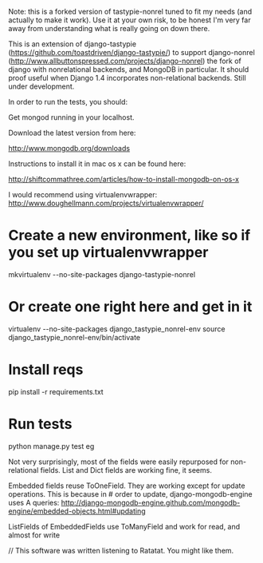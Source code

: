 Note: this is a forked version of tastypie-nonrel tuned to fit my needs (and actually to
make it work). Use it at your own risk, to be honest I'm very far away from understanding
what is really going on down there.

This is an extension of django-tastypie (https://github.com/toastdriven/django-tastypie/)
to support django-nonrel (http://www.allbuttonspressed.com/projects/django-nonrel)
the fork of django with nonrelational backends, and MongoDB in particular. 
It should proof useful when Django 1.4 incorporates non-relational backends. 
Still under development.

In order to run the tests, you should:

Get mongod running in your localhost.

Download the latest version from here:

http://www.mongodb.org/downloads

Instructions to install it in mac os x can be found here:

http://shiftcommathree.com/articles/how-to-install-mongodb-on-os-x

I would recommend using virtualenvwrapper:
http://www.doughellmann.com/projects/virtualenvwrapper/

# Create a new environment, like so if you set up virtualenvwrapper

mkvirtualenv --no-site-packages django-tastypie-nonrel

# Or create one right here and get in it

virtualenv --no-site-packages django_tastypie_nonrel-env
source django_tastypie_nonrel-env/bin/activate

# Install reqs

pip install -r requirements.txt

# Run tests

python manage.py test eg

Not very surprisingly, most of the fields were easily repurposed for
non-relational fields. List and Dict fields are working fine, it seems.

Embedded fields reuse ToOneField. They are working except for update 
operations. This is because in # order to update, django-mongodb-engine 
uses A queries:
http://django-mongodb-engine.github.com/mongodb-engine/embedded-objects.html#updating

ListFields of EmbeddedFields use ToManyField and work for read, and almost for
write

// This software was written listening to Ratatat. You might like them.

